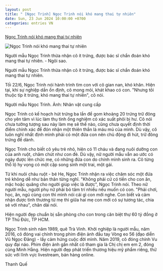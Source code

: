 ```yaml
---
layout: post
title: " [Ngọc Trinh] Ngọc Trinh nói khó mang thai tự nhiên"
date: Sun, 23 Jun 2024 10:00:00 +0700
categories: entries VN
---
```

[Ngọc Trinh nói khó mang thai tự nhiên](https://ngoisao.vnexpress.net/ngoc-trinh-noi-kho-mang-thai-tu-nhien-4761460.html)

![Ngọc Trinh nói khó mang thai tự nhiên](https://vcdn1-ngoisao.vnecdn.net/2024/06/22/448635815100838957730895063228-1714-9514-1719071376.jpg?w=1200&h=0&q=100&dpr=1&fit=crop&s=xcHw9RMkkEBPjQIT03updQ)

Người mẫu Ngọc Trinh thừa nhận cô ít trứng, được bác sĩ chẩn đoán khó mang thai tự nhiên. - Ngôi sao.

Người mẫu Ngọc Trinh thừa nhận cô ít trứng, được bác sĩ chẩn đoán khó mang thai tự nhiên.

Tối 22/6, Ngọc Trinh nói hành trình tìm con với cô gian nan, khó khăn. Hiện tại, khi sự nghiệp dần ổn định, cô mong mỏi, khát khao có con. "Nhưng tôi thuộc típ ít trứng, khó mang thai tự nhiên", cô nói.

Người mẫu Ngọc Trinh. Ảnh: Nhân vật cung cấp

Ngọc Trinh có kế hoạch hút trứng ba lần để gom khoảng 20 trứng trữ đông cho yên tâm vì lúc làm thụ tinh ống nghiệm có xác suất phôi bị hư. Cô nói chưa tưởng tượng sau này làm mẹ sẽ thế nào, cũng chưa quyết định thời điểm chính xác để đón nhận một thiên thần là máu mủ của mình. Dù vậy, cô luôn nghĩ nhất định mình phải có một đứa con nên chủ động đi hút, trữ đông trứng để dành.

Ngọc Trinh cho biết cô yêu trẻ nhỏ, hiện có 11 cháu và đang nuôi dưỡng con của anh ruột, chăm chút như con đẻ. Dù vậy, nữ người mẫu vẫn ao ước có ngày được lên chức mẹ, có những đứa con do chính mình sinh ra. Cô từng thổ lộ hy vọng có một cặp song sinh một trai, một gái.

Từ khi nuôi cháu ruột - bé He, Ngọc Trinh nhận ra việc chăm sóc một đứa trẻ không dễ như bản thân từng nghĩ. "Không phải cứ có tiền cho con ăn, mặc hoặc quăng cho người giúp việc là được", Ngọc Trinh nói. Theo nữ người mẫu, người phụ nữ phải bỏ tâm trí nhiều nếu muốn có con. "Phải chơi, học, ăn, ngủ cùng con thì mình nói cái gì con mới nghe. Con biết và cảm nhận được tình thương từ mẹ thì giữa hai mẹ con mới có sự tương tác, chia sẻ với nhau", chân dài nói.

Hiện người đẹp chuẩn bị sẵn phòng cho con trong căn biệt thự 60 tỷ đồng ở TP Thủ Đức, TP HCM.

Ngọc Trinh sinh năm 1989, quê Trà Vinh. Khởi nghiệp là người mẫu, năm 2016, cô đóng vai chính trong phim điện ảnh đầu tay Vòng eo 56 (đạo diễn Vũ Ngọc Đãng) - lấy cảm hứng cuộc đời mình. Năm 2019, cô đóng chính Vu quy đại náo. Phim điện ảnh gần nhất cô tham gia là Chị chị em em 2, đóng cùng Minh Hằng. Hiện người đẹp phát triển thương hiệu mỹ phẩm riêng, thử sức với lĩnh vực livestream, bán hàng online.

Thanh Quế

